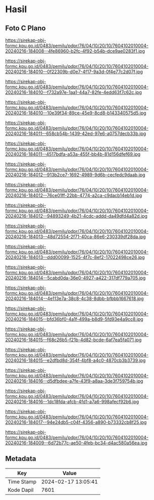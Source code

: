 # Hasil

## Foto C Plano

https://sirekap-obj-formc.kpu.go.id/0483/pemilu/pdpr/76/04/10/20/10/7604102010004-20240216-184008--4fe86960-b2fc-4f92-b54b-dce9ae0283f1.jpg

https://sirekap-obj-formc.kpu.go.id/0483/pemilu/pdpr/76/04/10/20/10/7604102010004-20240216-184010--0f22309b-d0e7-4f17-9a3d-0f4e77c2d07f.jpg

https://sirekap-obj-formc.kpu.go.id/0483/pemilu/pdpr/76/04/10/20/10/7604102010004-20240216-184010--f732a97e-1aa1-44a7-82fe-4edd63f7c62c.jpg

https://sirekap-obj-formc.kpu.go.id/0483/pemilu/pdpr/76/04/10/20/10/7604102010004-20240216-184010--10e39f34-89ce-45e9-8cd8-b143340575d5.jpg

https://sirekap-obj-formc.kpu.go.id/0483/pemilu/pdpr/76/04/10/20/10/7604102010004-20240216-184011--658cb54b-1439-42ed-97e6-a0757decb33b.jpg

https://sirekap-obj-formc.kpu.go.id/0483/pemilu/pdpr/76/04/10/20/10/7604102010004-20240216-184011--4517bdfa-a53a-455f-bb4b-81d156dfef69.jpg

https://sirekap-obj-formc.kpu.go.id/0483/pemilu/pdpr/76/04/10/20/10/7604102010004-20240216-184012--913b2ce7-1692-4989-9d6b-cecfedc9daab.jpg

https://sirekap-obj-formc.kpu.go.id/0483/pemilu/pdpr/76/04/10/20/10/7604102010004-20240216-184012--76ce01ff-22bb-4774-a2ca-c9dacb14eb1d.jpg

https://sirekap-obj-formc.kpu.go.id/0483/pemilu/pdpr/76/04/10/20/10/7604102010004-20240216-184012--94893249-4b21-4cdc-addd-da49dfd4a82d.jpg

https://sirekap-obj-formc.kpu.go.id/0483/pemilu/pdpr/76/04/10/20/10/7604102010004-20240216-184013--48d72554-2f71-40ca-86e6-230339df28da.jpg

https://sirekap-obj-formc.kpu.go.id/0483/pemilu/pdpr/76/04/10/20/10/7604102010004-20240216-184013--ddd00099-1525-4f7c-8ef2-17022498ce26.jpg

https://sirekap-obj-formc.kpu.go.id/0483/pemilu/pdpr/76/04/10/20/10/7604102010004-20240216-184014--5cabd0da-36e0-4927-a422-317df779a705.jpg

https://sirekap-obj-formc.kpu.go.id/0483/pemilu/pdpr/76/04/10/20/10/7604102010004-20240216-184014--4e113e7a-38c8-4c38-8dbb-bfbbb1667618.jpg

https://sirekap-obj-formc.kpu.go.id/0483/pemilu/pdpr/76/04/10/20/10/7604102010004-20240216-184015--bfd36bf0-4a1f-499a-b8d9-5fd93e4a9cc8.jpg

https://sirekap-obj-formc.kpu.go.id/0483/pemilu/pdpr/76/04/10/20/10/7604102010004-20240216-184015--f68c26b5-f21b-4d82-bcde-6af7ea5fa071.jpg

https://sirekap-obj-formc.kpu.go.id/0483/pemilu/pdpr/76/04/10/20/10/7604102010004-20240216-184015--e2dfbd8d-354f-4bf8-a4c0-4870cb3b3739.jpg

https://sirekap-obj-formc.kpu.go.id/0483/pemilu/pdpr/76/04/10/20/10/7604102010004-20240216-184016--d5dfbdee-a7fe-43f9-a8aa-3de3f759754b.jpg

https://sirekap-obj-formc.kpu.go.id/0483/pemilu/pdpr/76/04/10/20/10/7604102010004-20240216-184016--1dc18fda-afcb-4fd1-a7a6-998afecf92b6.jpg

https://sirekap-obj-formc.kpu.go.id/0483/pemilu/pdpr/76/04/10/20/10/7604102010004-20240216-184017--94e24db5-c04f-4356-a890-b73332cb8f25.jpg

https://sirekap-obj-formc.kpu.go.id/0483/pemilu/pdpr/76/04/10/20/10/7604102010004-20240216-184009--6d72b77c-ae50-4feb-bc34-d4ac580a56ea.jpg


## Metadata

| Key        | Value               |
| ---------- | ------------------- |
| Time Stamp | 2024-02-17 13:05:41 |
| Kode Dapil | 7601                |



